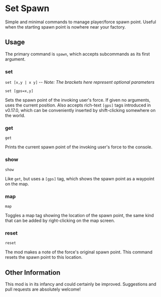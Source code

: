 # Set Spawn

Simple and minimal commands to manage player/force spawn point. Useful when
the starting spawn point is nowhere near your factory.

## Usage

The primary command is `spawn`, which accepts subcommands as its first
argument.

### set

`set [x,y | x y]` -- *Note: The brackets here represent optional parameters*

`set [gps=x,y]`

Sets the spawn point of the invoking user's force. If given no arguments,
uses the current position. Also accepts rich-text `[gps]` tags introduced in
v0.17.0, which can be conveniently inserted by shift-clicking somewhere on
the world.

### get

`get`

Prints the current spawn point of the invoking user's force to the console.

### show

`show`

Like `get`, but uses a `[gps]` tag, which shows the spawn point as a waypoint
on the map.

### map

`map`

Toggles a map tag showing the location of the spawn point, the same kind that
can be added by right-clicking on the map screen.

### reset

`reset`

The mod makes a note of the force's original spawn point. This command resets
the spawn point to this location.

## Other Information

This mod is in its infancy and could certainly be improved. Suggestions and
pull requests are absolutely welcome!

